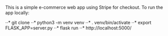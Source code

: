 This is a simple e-commerce web app using Stripe for checkout.  To run the app locally:

⋅⋅* git clone
⋅⋅* python3 -m venv venv
⋅⋅* . venv/bin/activate
⋅⋅* export FLASK_APP=server.py
⋅⋅* flask run
⋅⋅* http://localhost:5000/